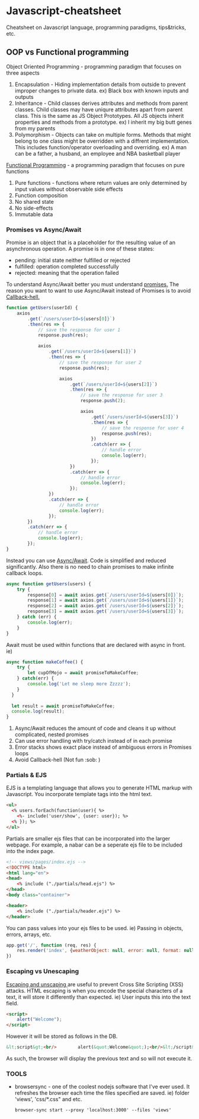 # Javascript-cheatsheet
Cheatsheet on Javascript language, programming paradigms, tips&tricks, etc.

## OOP vs Functional programming
Object Oriented Programming - programming paradigm that focuses on three aspects
<ol>
  <li> Encapsulation - Hiding implementation details from outside to prevent improper changes to private data. ex) Black box with known inputs and outputs
  <li> Inheritance - Child classes derives attributes and methods from parent classes. Child classes may have uniqure attributes apart from parent class. This is the same as JS Object Prototypes. All JS objects inherit properties and methods from a prototype. ex) I inherit my big butt genes from my parents
   <li> Polymorphism - Objects can take on multiple forms. Methods that might belong to one class might be overridden with a diffrent implementation. This includes function/operator overloading and overriding. ex) A man can be a father, a husband, an employee and NBA basketball player
</ol>
<a href="https://medium.com/javascript-scene/master-the-javascript-interview-what-is-functional-programming-7f218c68b3a0">Functional Programming</a> - a programming paradigm that focuses on pure functions
<ol>
  <li> Pure functions - functions where return values are only determined by input values without observable side effects
  <li> Function composition
  <li> No shared state
  <li> No side-effects
  <li> Immutable data
</ol>

### Promises vs Async/Await
Promise is an object that is a placeholder for the resulting value of an asynchronous operation. A promise is in one of these states:
<ul>
  <li> pending: initial state neither fulfilled or rejected
  <li> fulfilled: operation completed successfully
  <li> rejected: meaning that the operation failed
</ul>
To understand Async/Await better you must understand <a href="https://medium.com/@bluepnume/learn-about-promises-before-you-start-using-async-await-eb148164a9c8"> promises.</a>
The reason you want to want to use Async/Await instead of Promises is to avoid
<a href="https://getstream.io/blog/javascript-promises-and-why-async-await-wins-the-battle/#callback-hell">Callback-hell.</a>

```javascript
function getUsers(userId) {
	axios
		.get(`/users/userId=${users[0]}`)
		.then(res => {
			// save the response for user 1
			response.push(res);

			axios
				.get(`/users/userId=${users[1]}`)
				.then(res => {
					// save the response for user 2
					response.push(res);

					axios
						.get(`/users/userId=${users[2]}`)
						.then(res => {
							// save the response for user 3
							response.push(2);

							axios
								.get(`/users/userId=${users[3]}`)
								.then(res => {
									// save the response for user 4
									response.push(res);
								})
								.catch(err => {
									// handle error
									console.log(err);
								});
						})
						.catch(err => {
							// handle error
							console.log(err);
						});
				})
				.catch(err => {
					// handle error
					console.log(err);
				});
		})
		.catch(err => {
			// handle error
			console.log(err);
		});
}
```
Instead you can use 
<a href='https://blog.logrocket.com/promise-chaining-is-dead-long-live-async-await-445897870abc/'>Async/Await</a>.
 Code is simplified and reduced significantly. Also there is no need to chain promises to make infinite callback loops.
```javascript
async function getUsers(users) {
	try {
		response[0] = await axios.get(`/users/userId=${users[0]}`);
		response[1] = await axios.get(`/users/userId=${users[1]}`);
		response[2] = await axios.get(`/users/userId=${users[2]}`);
		response[3] = await axios.get(`/users/userId=${users[3]}`);
	} catch (err) {
		console.log(err);
	}
}
```
Await must be used within functions that are declared with async in front. ie)
```javascript
async function makeCoffee() {
    try {
    	let cupOfMojo = await promiseToMakeCoffee;
    } catch(err) {
    	console.log('Let me sleep more Zzzzz');
    }
  }
  
  let result = await promiseToMakeCoffee;
  console.log(result);
}
```
<ol>
  <li> Async/Await reduces the amount of code and cleans it up without complicated, nested promises
  <li> Can use error handling with try/catch instead of in each promise
  <li> Error stacks shows exact place instead of ambiguous errors in Promises loops
  <li> Avoid Callback-hell (Not fun :sob: )
</ol>

### Partials & EJS
EJS is a templating language that allows you to generate HTML markup with Javascript. You incorporate template tags into the html text.

```html
<ul>
  <% users.forEach(function(user){ %>
    <%- include('user/show', {user: user}); %>
  <% }); %>
</ul>
```
Partials are smaller ejs files that can be incorporated into the larger webpage. For example, a nabar can be a seperate ejs file to be included into the index page.
```html
<!-- views/pages/index.ejs -->
<!DOCTYPE html>
<html lang="en">
<head>
    <% include ("./partials/head.ejs") %>
</head>
<body class="container">

<header>
    <% include ("./partials/header.ejs") %>
</header>
```
You can pass values into your ejs files to be used. ie) Passing in objects, errors, arrays, etc.
```javascript
app.get('/', function (req, res) {
    res.render('index', {weatherObject: null, error: null, format: null, location:null});
})
```
### Escaping vs Unescaping
<a href="https://stackoverflow.com/questions/20727910/what-is-escaped-unescaped-output">Escaping and unscaping </a>
are useful to prevent Cross Site Scripting (XSS) attacks. HTML escaping is when you encode the special characters of a text, it will store it differently than expected. ie) User inputs this into the text field.
```html
<script>
    alert("Welcome");
</script>
```
However it will be stored as follows in the DB.
```html
&lt;script&gt;<br/>        alert(&quot;Welcome&quot;);<br/>&lt;/script&gt;
```
As such, the browser will display the previous text and so will not execute it.

### TOOLS
<ul>
	<li> browsersync - one of the coolest nodejs software that I've ever used. It refreshes the browser each time the files specified are saved. ie) folder 'views', 'css/*.css" and etc.

```
browser-sync start --proxy 'localhost:3000' --files 'views'
```

